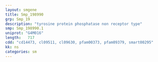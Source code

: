 ```yaml
---
layout: smgene
title: Smp_198990
grp: Smp_19
description: "tyrosine protein phosphatase non receptor type"
smp: Smp_198990.1
uniprot: "G4M016"
length:   717
cdd: "cd14473, cl09511, cl09630, pfam00373, pfam09379, smart00295"
kk: ns
categories: sm
---
```

